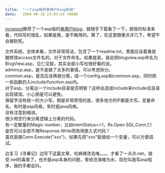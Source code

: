 ```yaml
---
title:  "一个asp版的单用户blog系统"
date:   2004-06-10 23:03:54 +0800
---
```


[rocwood](http://blogs.gcomputing.com/rocwood)推荐了一个asp版的[单用户blog](http://www.myie2.com/sic/blog/blogview.asp?logID=24)，就随手下载看了一下，按我的标准来看，代码写的很乱，如果是我，是不敢用的。算了，在这里随便点评几下，希望不会被砍死。  

文件系统，总体来看，文件非常简洁，包含了一个readme.txt，里面应该着重提醒修改access文件名的。对于文件命名，如果是我，我会把blogview.asp命名为BlogView.asp，见仁见智，其实全部小写也很好看的说。  
admincp.asp，是不是做了太多的事情。可以考虑拆分。  
common.asp，是否应该再做分离，成一个config.asp和common.asp，同时把一些函数扔入include/function.asp内。  
对于asp，分离出一个include目录是否明智？这样会造成include来include去目录出现错误。小心倒是可以避免。  
保留字没有统一的大小写，倒是非常奇怪的是，很多地方的IF都是大写。变量命名，有时是asp风格，有时是java风格。  
没有注意到缩进。  
很少用空行来分离逻辑上分离的代码。  
有一定数量的Magic number，比如memStatus<>1，Rs.Open SQL,Conn,1,1  
是否可以全部不用Response.Write而改用嵌入式代码？  
喜欢直接Conn.Execute("xxx")，如果先把"xxx"赋值给一个变量，可以方便调试。  

边复习《寻秦记》边写下这篇文章，吃麻辣烫去咯。。。。才看了一点点.net，就受.net的毒害了，也许是asp本身的问题，曾经沧海难为水，现在叫我写asp程序，我的手都会抖。  

